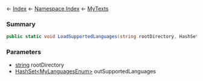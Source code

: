← [Index](Api-Index) ← [Namespace Index](Namespace-Index) ← [MyTexts](VRage.MyTexts)

### Summary

```csharp
public static void LoadSupportedLanguages(string rootDirectory, HashSet<MyLanguagesEnum> outSupportedLanguages)
```

### Parameters

* [string](https://docs.microsoft.com/en-us/dotnet/api/System.String?view=netframework-4.6) rootDirectory
* [HashSet&lt;MyLanguagesEnum&gt;](https://docs.microsoft.com/en-us/dotnet/api/System.Collections.Generic.HashSet-1?view=netframework-4.6) outSupportedLanguages
